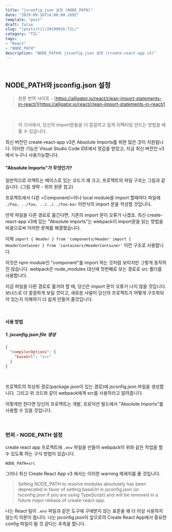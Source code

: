 ```yaml
---
title: "jsconfig.json 설정 (NODE_PATH)"
date: "2019-09-16T14:00:00.169Z"
template: "post"
draft: false
slug: "/posts/til/20190916-TIL/"
category: "TIL"
tags:
- "React"
- "NODE_PATH"
description: "NODE_PATH와 jsconfig.json 설정 (create-react-app v3)"
---
```


<br>

## NODE_PATH와 jsconfig.json 설정

> 원문 번역 사이트 - [https://alligator.io/react/clean-import-statements-in-react/](https://alligator.io/react/clean-import-statements-in-react/)

<br>

> 이 기사에서, 당신의 import문들을 더 깔끔하고 쉽게 리팩터링 만드는 방법을 배울 수 있습니다.

최신 버전인 create-react-app v3은 Absolute Imports를 위한 많은 것이 지원됩니다.
이러한 기능은 Visual Studio Code IDE에서 영감을 받았고, 지금 최신 버전인 v3에서 누구나 사용가능합니다.

#### "Absolute Imports"가 무엇인가?

일반적으로 리액트는 베이스로 있는 코드가 꽤 크고, 프로젝트의 파일 구조는 그림과 같습니다. (그림 생략 - 위의 원문 참고)

프로젝트에서 다른 \<Component\/\>이나 local module을 import 할때마다 파일에 `./Foo, ../foo, ../../../foo-bar` 이런식의 import 문을 작성할 것입니다.

만약 파일을 다른 경로로 옮긴다면, 기존의 import 문이 오류가 나겠죠. 최신 create-react-app v3에 있는 "Absolute imports"는 webpack이 import문을 읽는 방법을 바꿈으로써 이러한 문제를 해결했습니다.

이제 `import { Header } from 'components/Header'` `import { HeaderContainer } from 'containers/HeaderContainer'` 이런 구조로 사용합니다.

이것은 npm module인 "component"를 import 하는 것처럼 보이지만 그렇게 동작하진 않습니다. webpack은 node_modules 대신에 첫번째로 보는 경로로 src 폴더를 사용합니다.

지금 파일을 다른 경로로 옮겨야 할 때, 당신은 import 문이 오류가 나지 않을 것입니다. 보너스로 더 깔끔하게 보일 것이고, 새로운 사람이 당신의 프로젝트가 어떻게 구조화되어 있는지 이해하기 더 쉽게 만들어 줄것입니다.

<br>

#### 사용 방법

##### 1. jsconfig.json file 생성

``` JSON
{
  "compilerOptions": {
    "baseUrl": "src"
  }
}
```

<br>

프로젝트의 최상위 경로(package.json이 있는 경로)에 jsconfig.json 파일을 생성합니다.
그리고 위 코드와 같이 webpack에게 src를 사용하라고 알려줍니다.

이렇게만 한다면 당신의 프로젝트는 개발, 프로덕션 빌드에서 "Absolute Imports"를 사용할 수 있을 것입니다.

<br>

### 번외 - NODE_PATH 설정

create react app 프로젝트에 `.env` 파일을 만들어 webpack이 위와 같은 작업을 할 수 있도록 하는 구식 방법이 있습니다.

```
NODE_PATH=src
```

그러나 최신 Create React App v3 에서는 이러한 warning 메세지를 줄 것입니다.


> Setting NODE_PATH to resolve modules absolutely has been deprecated in favor of setting baseUrl in jsconfig.json (or tsconfig.json if you are using TypeScript) and will be removed in a future major release of create-react-app.

나는 React 팀이 `.env` 파일과 같은 도구에 구애받지 않는 표준을 왜 더 이상 사용하지 않는지 의문이 듭니다. 나는 jsconfig.json이 앞으로의 Create React App에서 중요한 config 파일이 될 것 같다는 추측을 합니다.
